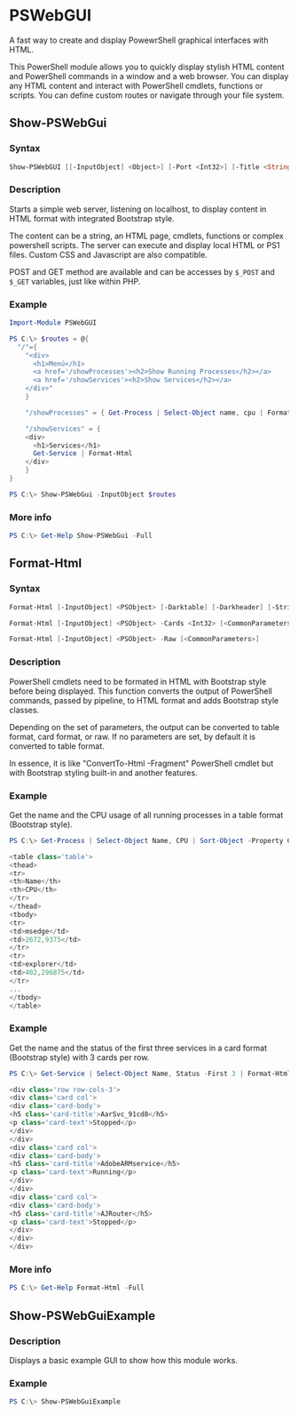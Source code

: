 # PSWebGUI
A fast way to create and display PowewrShell graphical interfaces with HTML.

This PowerShell module allows you to quickly display stylish HTML content and PowerShell commands in a window and a web browser. You can display any HTML content and interact with PowerShell cmdlets, functions or scripts. You can define custom routes or navigate through your file system.

## Show-PSWebGui
### Syntax
```powershell
Show-PSWebGUI [[-InputObject] <Object>] [-Port <Int32>] [-Title <String>] [-Icon <String>] [-CssUri <String>] [-NoWindow] [-DocumentRoot <String>] [<CommonParameters>]
```

### Description
Starts a simple web server, listening on localhost, to display content in HTML format with integrated Bootstrap style.

The content can be a string, an HTML page, cmdlets, functions or complex powershell scripts.
The server can execute and display local HTML or PS1 files. Custom CSS and Javascript are also compatible.
    
POST and GET method are available and can be accesses by ``$_POST`` and ``$_GET`` variables, just like within PHP.

### Example
```powershell
Import-Module PSWebGUI

PS C:\> $routes = @{
  "/"={
    "<div>
      <h1>Menú</h1>
      <a href='/showProcesses'><h2>Show Running Processes</h2></a>
      <a href='/showServices'><h2>Show Services</h2></a>
    </div>"
    }

    "/showProcesses" = { Get-Process | Select-Object name, cpu | Format-Html }

    "/showServices" = {
    <div>
      <h1>Services</h1>
      Get-Service | Format-Html
    </div>
    }
}

PS C:\> Show-PSWebGui -InputObject $routes
```

### More info
```powershell
PS C:\> Get-Help Show-PSWebGui -Full
```

## Format-Html
### Syntax
```powershell
Format-Html [-InputObject] <PSObject> [-Darktable] [-Darkheader] [-Striped] [-Hover] [<CommonParameters>]

Format-Html [-InputObject] <PSObject> -Cards <Int32> [<CommonParameters>]

Format-Html [-InputObject] <PSObject> -Raw [<CommonParameters>]
```
### Description
PowerShell cmdlets need to be formated in HTML with Bootstrap style before being displayed. This function converts the output of PowerShell commands, passed by pipeline, to HTML format and adds Bootstrap style classes.
    
Depending on the set of parameters, the output can be converted to table format, card format, or raw. If no parameters are set, by default it is converted to table format.
        
In essence, it is like "ConvertTo-Html -Fragment" PowerShell cmdlet but with Bootstrap styling built-in and another features.

### Example
Get the name and the CPU usage of all running processes in a table format (Bootstrap style).
```powershell
PS C:\> Get-Process | Select-Object Name, CPU | Sort-Object -Property CPU -Descending | Format-Html

<table class='table'>
<thead>
<tr>
<th>Name</th>
<th>CPU</th>
</tr>
</thead>
<tbody>
<tr>
<td>msedge</td>
<td>2672,9375</td>
</tr>
<tr>
<td>explorer</td>
<td>402,296875</td>
</tr>
...
</tbody>
</table>
```

### Example
Get the name and the status of the first three services in a card format (Bootstrap style) with 3 cards per row.
```powershell
PS C:\> Get-Service | Select-Object Name, Status -First 3 | Format-Html -Cards 3

<div class='row row-cols-3'>
<div class='card col'>
<div class='card-body'>
<h5 class='card-title'>AarSvc_91cd8</h5>
<p class='card-text'>Stopped</p>
</div>
</div>
<div class='card col'>
<div class='card-body'>
<h5 class='card-title'>AdobeARMservice</h5>
<p class='card-text'>Running</p>
</div>
</div>
<div class='card col'>
<div class='card-body'>
<h5 class='card-title'>AJRouter</h5>
<p class='card-text'>Stopped</p>
</div>
</div>
</div>
```

### More info
```powershell
PS C:\> Get-Help Format-Html -Full
```

## Show-PSWebGuiExample
### Description
Displays a basic example GUI to show how this module works.

### Example
```powershell
PS C:\> Show-PSWebGuiExample
```
